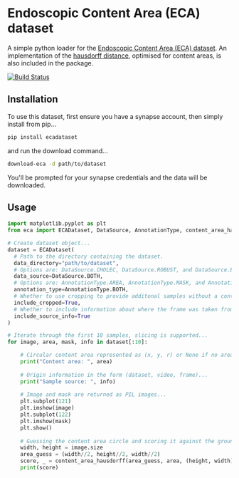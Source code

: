 # Endoscopic Content Area (ECA) dataset
A simple python loader for the [Endoscopic Content Area (ECA) dataset](https://doi.org/10.7303/syn32148000). An implementation of the [hausdorff distance](https://en.wikipedia.org/wiki/Hausdorff_distance), optimised for content areas, is also included in the package.

[![Build Status](https://github.com/charliebudd/eca-dataset/actions/workflows/release.yml/badge.svg)](https://github.com/charliebudd/eca-dataset/actions/workflows/release.yml)

## Installation
To use this dataset, first ensure you have a synapse account, then simply install from pip...
```bash
pip install ecadataset
```
and run the download command...
```bash
download-eca -d path/to/dataset
```
You'll be prompted for your synapse credentials and the data will be downloaded.

## Usage

```python
import matplotlib.pyplot as plt
from eca import ECADataset, DataSource, AnnotationType, content_area_hausdorff

# Create dataset object...
dataset = ECADataset(
  # Path to the directory containing the dataset.
  data_directory="path/to/dataset",
  # Options are: DataSource.CHOLEC, DataSource.ROBUST, and DataSource.BOTH.
  data_source=DataSource.BOTH,
  # Options are: AnnotationType.AREA, AnnotationType.MASK, and AnnotationType.BOTH.
  annotation_type=AnnotationType.BOTH,
  # Whether to use cropping to provide additonal samples without a content area.
  include_cropped=True,
  # Whether to include information about where the frame was taken from.
  include_source_info=True
)

# Iterate through the first 10 samples, slicing is supported...
for image, area, mask, info in dataset[:10]:

    # Circular content area represented as (x, y, r) or None if no area present...
    print("Content area: ", area)
    
    # Origin information in the form (dataset, video, frame)...
    print("Sample source: ", info)
    
    # Image and mask are returned as PIL images...
    plt.subplot(121)
    plt.imshow(image)
    plt.subplot(122)
    plt.imshow(mask)
    plt.show()
    
    # Guessing the content area circle and scoring it against the ground truth...
    width, height = image.size
    area_guess = (width//2, height//2, width//2)
    score, _ = content_area_hausdorff(area_guess, area, (height, width))
    print(score)
```

